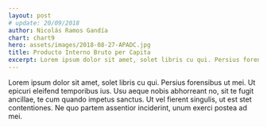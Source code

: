 ```yaml
---
layout: post
# update: 20/09/2018
author: Nicolás Ramos Gandía
chart: chart9
hero: assets/images/2018-08-27-APADC.jpg
title: Producto Interno Bruto per Capita
excerpt: Lorem ipsum dolor sit amet, solet libris cu qui. Persius forensibus ut mei. Ut epicuri eleifend temporibus ius. Usu aeque nobis abhorreant no, sit te fugit ancillae, te cum quando impetus sanctus. Ut vel fierent singulis, ut est stet contentiones. Ne quo partem assentior inciderint, unum exerci postea ad mei.
---
```


Lorem ipsum dolor sit amet, solet libris cu qui. Persius forensibus ut mei. Ut epicuri eleifend temporibus ius. Usu aeque nobis abhorreant no, sit te fugit ancillae, te cum quando impetus sanctus. Ut vel fierent singulis, ut est stet contentiones. Ne quo partem assentior inciderint, unum exerci postea ad mei.